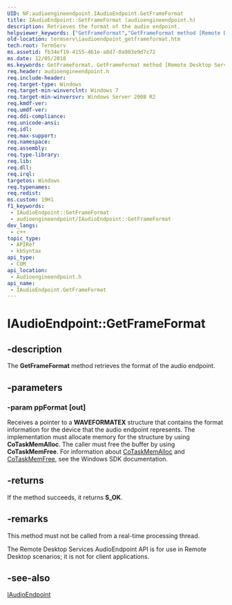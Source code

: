 ```yaml
---
UID: NF:audioengineendpoint.IAudioEndpoint.GetFrameFormat
title: IAudioEndpoint::GetFrameFormat (audioengineendpoint.h)
description: Retrieves the format of the audio endpoint.
helpviewer_keywords: ["GetFrameFormat","GetFrameFormat method [Remote Desktop Services]","GetFrameFormat method [Remote Desktop Services]","IAudioEndpoint interface","IAudioEndpoint interface [Remote Desktop Services]","GetFrameFormat method","IAudioEndpoint.GetFrameFormat","IAudioEndpoint::GetFrameFormat","audioengineendpoint/IAudioEndpoint::GetFrameFormat","termserv.iaudioendpoint_getframeformat"]
old-location: termserv\iaudioendpoint_getframeformat.htm
tech.root: TermServ
ms.assetid: fb34ef19-4155-461e-a8d7-0a903e9d7c72
ms.date: 12/05/2018
ms.keywords: GetFrameFormat, GetFrameFormat method [Remote Desktop Services], GetFrameFormat method [Remote Desktop Services],IAudioEndpoint interface, IAudioEndpoint interface [Remote Desktop Services],GetFrameFormat method, IAudioEndpoint.GetFrameFormat, IAudioEndpoint::GetFrameFormat, audioengineendpoint/IAudioEndpoint::GetFrameFormat, termserv.iaudioendpoint_getframeformat
req.header: audioengineendpoint.h
req.include-header: 
req.target-type: Windows
req.target-min-winverclnt: Windows 7
req.target-min-winversvr: Windows Server 2008 R2
req.kmdf-ver: 
req.umdf-ver: 
req.ddi-compliance: 
req.unicode-ansi: 
req.idl: 
req.max-support: 
req.namespace: 
req.assembly: 
req.type-library: 
req.lib: 
req.dll: 
req.irql: 
targetos: Windows
req.typenames: 
req.redist: 
ms.custom: 19H1
f1_keywords:
 - IAudioEndpoint::GetFrameFormat
 - audioengineendpoint/IAudioEndpoint::GetFrameFormat
dev_langs:
 - c++
topic_type:
 - APIRef
 - kbSyntax
api_type:
 - COM
api_location:
 - Audioengineendpoint.h
api_name:
 - IAudioEndpoint.GetFrameFormat
---
```


# IAudioEndpoint::GetFrameFormat


## -description

The <b>GetFrameFormat</b> method retrieves the format of the audio endpoint.

## -parameters

### -param ppFormat [out]

Receives a pointer to a <b>WAVEFORMATEX</b> structure that contains the  format information for the device that the audio endpoint represents. The implementation must allocate memory for the structure by using <b>CoTaskMemAlloc</b>. The caller must free the buffer by using <b>CoTaskMemFree</b>. For information about <a href="/windows/desktop/api/combaseapi/nf-combaseapi-cotaskmemalloc">CoTaskMemAlloc</a> and <a href="/windows/desktop/api/combaseapi/nf-combaseapi-cotaskmemfree">CoTaskMemFree</a>, see the Windows SDK documentation.

## -returns

If the method succeeds, it returns <b>S_OK</b>.

## -remarks

This method must not be called from a real-time processing thread.

The Remote Desktop Services AudioEndpoint API is for use in Remote Desktop scenarios; it is not for client applications.

## -see-also

<a href="/windows/desktop/api/audioengineendpoint/nn-audioengineendpoint-iaudioendpoint">IAudioEndpoint</a>